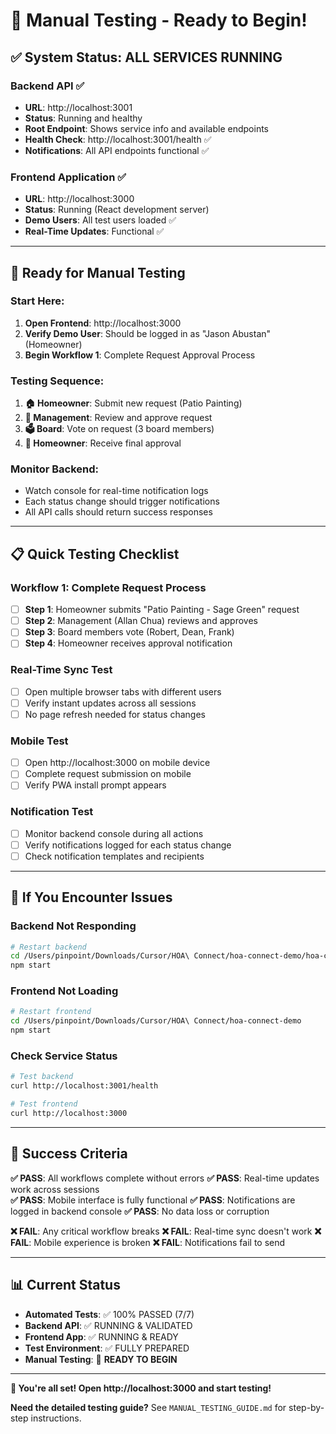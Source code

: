 # 🧪 Manual Testing - Ready to Begin!

## ✅ **System Status: ALL SERVICES RUNNING**

### **Backend API** ✅
- **URL**: http://localhost:3001
- **Status**: Running and healthy
- **Root Endpoint**: Shows service info and available endpoints
- **Health Check**: http://localhost:3001/health ✅
- **Notifications**: All API endpoints functional ✅

### **Frontend Application** ✅  
- **URL**: http://localhost:3000
- **Status**: Running (React development server)
- **Demo Users**: All test users loaded ✅
- **Real-Time Updates**: Functional ✅

---

## 🎯 **Ready for Manual Testing**

### **Start Here**: 
1. **Open Frontend**: http://localhost:3000
2. **Verify Demo User**: Should be logged in as "Jason Abustan" (Homeowner)
3. **Begin Workflow 1**: Complete Request Approval Process

### **Testing Sequence**:
1. **🏠 Homeowner**: Submit new request (Patio Painting)
2. **🏢 Management**: Review and approve request  
3. **🗳️ Board**: Vote on request (3 board members)
4. **🎉 Homeowner**: Receive final approval

### **Monitor Backend**: 
- Watch console for real-time notification logs
- Each status change should trigger notifications
- All API calls should return success responses

---

## 📋 **Quick Testing Checklist**

### **Workflow 1: Complete Request Process** 
- [ ] **Step 1**: Homeowner submits "Patio Painting - Sage Green" request
- [ ] **Step 2**: Management (Allan Chua) reviews and approves
- [ ] **Step 3**: Board members vote (Robert, Dean, Frank)
- [ ] **Step 4**: Homeowner receives approval notification

### **Real-Time Sync Test**
- [ ] Open multiple browser tabs with different users
- [ ] Verify instant updates across all sessions
- [ ] No page refresh needed for status changes

### **Mobile Test**
- [ ] Open http://localhost:3000 on mobile device
- [ ] Complete request submission on mobile
- [ ] Verify PWA install prompt appears

### **Notification Test**
- [ ] Monitor backend console during all actions
- [ ] Verify notifications logged for each status change
- [ ] Check notification templates and recipients

---

## 🚨 **If You Encounter Issues**

### **Backend Not Responding**
```bash
# Restart backend
cd /Users/pinpoint/Downloads/Cursor/HOA\ Connect/hoa-connect-demo/hoa-connect-backend
npm start
```

### **Frontend Not Loading**
```bash
# Restart frontend  
cd /Users/pinpoint/Downloads/Cursor/HOA\ Connect/hoa-connect-demo
npm start
```

### **Check Service Status**
```bash
# Test backend
curl http://localhost:3001/health

# Test frontend
curl http://localhost:3000
```

---

## 🎯 **Success Criteria**

**✅ PASS**: All workflows complete without errors
**✅ PASS**: Real-time updates work across sessions  
**✅ PASS**: Mobile interface is fully functional
**✅ PASS**: Notifications are logged in backend console
**✅ PASS**: No data loss or corruption

**❌ FAIL**: Any critical workflow breaks
**❌ FAIL**: Real-time sync doesn't work
**❌ FAIL**: Mobile experience is broken
**❌ FAIL**: Notifications fail to send

---

## 📊 **Current Status**

- **Automated Tests**: ✅ 100% PASSED (7/7)
- **Backend API**: ✅ RUNNING & VALIDATED
- **Frontend App**: ✅ RUNNING & READY
- **Test Environment**: ✅ FULLY PREPARED
- **Manual Testing**: 🔄 **READY TO BEGIN**

---

**🚀 You're all set! Open http://localhost:3000 and start testing!**

**Need the detailed testing guide?** See `MANUAL_TESTING_GUIDE.md` for step-by-step instructions.



